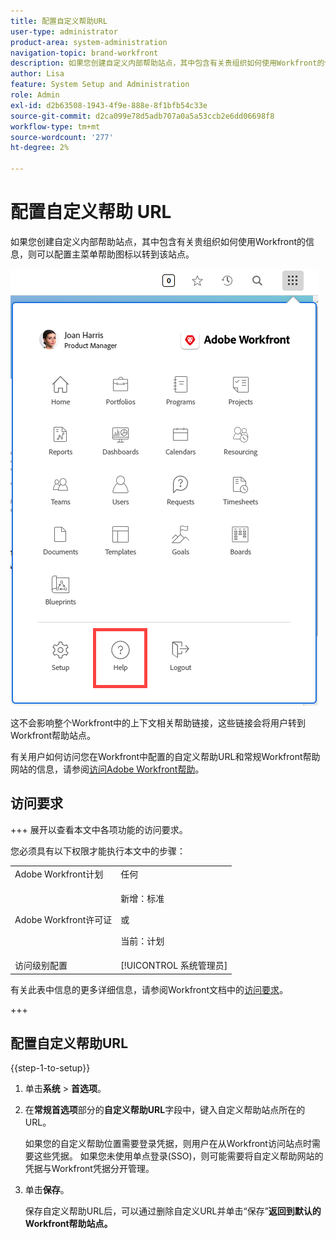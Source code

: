 ```yaml
---
title: 配置自定义帮助URL
user-type: administrator
product-area: system-administration
navigation-topic: brand-workfront
description: 如果您创建自定义内部帮助站点，其中包含有关贵组织如何使用Workfront的信息，则可以配置主菜单帮助图标以转到该站点。
author: Lisa
feature: System Setup and Administration
role: Admin
exl-id: d2b63508-1943-4f9e-888e-8f1bfb54c33e
source-git-commit: d2ca099e78d5adb707a0a5a53ccb2e6dd06698f8
workflow-type: tm+mt
source-wordcount: '277'
ht-degree: 2%

---
```


# 配置自定义帮助 URL

如果您创建自定义内部帮助站点，其中包含有关贵组织如何使用Workfront的信息，则可以配置主菜单帮助图标以转到该站点。

![自定义帮助按钮](assets/custom-help-button.png)

这不会影响整个Workfront中的上下文相关帮助链接，这些链接会将用户转到Workfront帮助站点。

有关用户如何访问您在Workfront中配置的自定义帮助URL和常规Workfront帮助网站的信息，请参阅[访问Adobe Workfront帮助](/help/quicksilver/workfront-basics/navigate-workfront/workfront-navigation/access-workfront-help.md)。

## 访问要求

+++ 展开以查看本文中各项功能的访问要求。

您必须具有以下权限才能执行本文中的步骤：

<table style="table-layout:auto"> 
 <col> 
 <col> 
 <tbody> 
  <tr> 
   <td role="rowheader">Adobe Workfront计划</td> 
   <td>任何</td> 
  </tr> 
  <tr> 
  <tr> 
   <td role="rowheader">Adobe Workfront许可证</td> 
   <td><p>新增：标准</p>
       <p>或</p>
       <p>当前：计划</p></td>
  </tr> 
  </tr> 
  <tr> 
   <td role="rowheader">访问级别配置</td> 
   <td>[!UICONTROL 系统管理员]</td>
  </tr> 
 </tbody> 
</table>

有关此表中信息的更多详细信息，请参阅Workfront文档中的[访问要求](/help/quicksilver/administration-and-setup/add-users/access-levels-and-object-permissions/access-level-requirements-in-documentation.md)。

+++

## 配置自定义帮助URL

{{step-1-to-setup}}

1. 单击&#x200B;**系统** > **首选项**。
1. 在&#x200B;**常规首选项**&#x200B;部分的&#x200B;**自定义帮助URL**&#x200B;字段中，键入自定义帮助站点所在的URL。

   如果您的自定义帮助位置需要登录凭据，则用户在从Workfront访问站点时需要这些凭据。 如果您未使用单点登录(SSO)，则可能需要将自定义帮助网站的凭据与Workfront凭据分开管理。

1. 单击&#x200B;**保存**。

   保存自定义帮助URL后，可以通过删除自定义URL并单击“保存”**返回到默认的Workfront帮助站点。**
